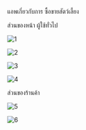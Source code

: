 แอพเกี่ยวกับการ ซื้อขายสัตว์เลี้ยง

ส่วนของหน้า ผู้ใช้ทั่วไป

![1](https://user-images.githubusercontent.com/93056207/212550401-086933df-4b17-4121-b5ac-492ca619a5a2.png)

![2](https://user-images.githubusercontent.com/93056207/212550404-1348aabe-870d-406e-a375-47009ed2ac21.png)

![3](https://user-images.githubusercontent.com/93056207/212550408-b5a9908b-b85d-4afd-822f-5355985816f2.png)

![4](https://user-images.githubusercontent.com/93056207/212550411-a6bd546d-fc5c-4a77-9d35-956fcc5db272.png)

ส่วนของร้านค้า

![5](https://user-images.githubusercontent.com/93056207/212550412-8c31eb48-deda-4060-8b70-73f386c518eb.png)

![6](https://user-images.githubusercontent.com/93056207/212550414-ed66595c-88f5-481a-99b6-8bb081b01469.png)
